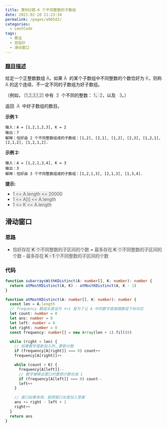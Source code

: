```yaml
---
title: 第992题-K 个不同整数的子数组
date: 2021-02-10 21:23:34
permalink: /pages/a965d2/
categories:
  - LeetCode
tags:
  - 算法
  - 双指针
  - 滑动窗口
---
```


### [题目描述](https://leetcode-cn.com/problems/subarrays-with-k-different-integers/)

给定一个正整数数组 <font style="background: #eee; color: #666;">A</font>，如果 <font style="background: #eee; color: #666;">A</font>  的某个子数组中不同整数的个数恰好为 <font style="background: #eee; color: #666;">K</font>，则称 <font style="background: #eee; color: #666;">A</font> 的这个连续、不一定不同的子数组为好子数组。

（例如， <font style="background: #eee; color: #666;">[1,2,3,1,2]</font> 中有  <font style="background: #eee; color: #666;">3</font>  个不同的整数： <font style="background: #eee; color: #666;">1，2</font>，以及   <font style="background: #eee; color: #666;">3</font>。）

返回  <font style="background: #eee; color: #666;">A</font>  中好子数组的数目。

**示例 1:**

```
输入：A = [1,2,1,2,3], K = 2
输出：7
解释：恰好由 2 个不同整数组成的子数组：[1,2], [2,1], [1,2], [2,3], [1,2,1], [2,1,2], [1,2,1,2].
```

<!-- more -->

**示例 2:**

```
输入：A = [1,2,1,3,4], K = 3
输出：3
解释：恰好由 3 个不同整数组成的子数组：[1,2,1,3], [2,1,3], [1,3,4].
```

**提示:**

- <font style="background: #eee; color: #666;">1 <= A.length <= 20000</font>
- <font style="background: #eee; color: #666;">1 <= A[i] <= A.length</font>
- <font style="background: #eee; color: #666;">1 <= K <= A.length</font>

## 滑动窗口

### 思路

- <font style="background: #eee; color: #666;">恰好存在 **K** 个不同整数的子区间的个数</font> = <font style="background: #eee; color: #666;">最多存在 **K** 个不同整数的子区间的个数</font> - <font style="background: #eee; color: #666;">最多存在 **K - 1** 个不同整数的子区间的个数</font>

### 代码

```TypeScript
function subarraysWithKDistinct(A: number[], K: number): number {
  return atMostKDistinct(A, K) - atMostKDistinct(A, K - 1)
}

function atMostKDistinct(A: number[], K: number): number {
  const len = A.length
  // frequency 数组长度设为 n+1 是为了让 A 中的数字直接跟数组下标对应
  let count: number = 0
  let ans: number = 0
  let left: number = 0
  let right: number = 0
  const frequency: number[] = new Array(len + 1).fill(0)

  while (right < len) {
    // 如果数字是新加入的，更新计数
    if (frequency[A[right]] === 0) count++
    frequency[A[right]]++

    while (count > K) {
      frequency[A[left]]--
      // 数字被移出窗口时要把计数也减 1
      if (frequency[A[left]] === 0) count--
      left++
    }

    // 窗口如果有效，就把窗口长度加入答案
    ans += right - left + 1
    right++
  }
  return ans
}
```

